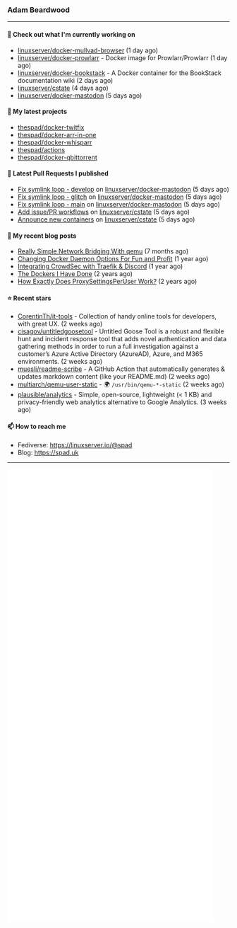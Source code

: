 ### Adam Beardwood
---
#### 👷 Check out what I'm currently working on

- [linuxserver/docker-mullvad-browser](https://github.com/linuxserver/docker-mullvad-browser) (1 day ago)
- [linuxserver/docker-prowlarr](https://github.com/linuxserver/docker-prowlarr) - Docker image for Prowlarr/Prowlarr (1 day ago)
- [linuxserver/docker-bookstack](https://github.com/linuxserver/docker-bookstack) - A Docker container for the BookStack documentation wiki (2 days ago)
- [linuxserver/cstate](https://github.com/linuxserver/cstate) (4 days ago)
- [linuxserver/docker-mastodon](https://github.com/linuxserver/docker-mastodon) (5 days ago)

#### 🌱 My latest projects

- [thespad/docker-twitfix](https://github.com/thespad/docker-twitfix)
- [thespad/docker-arr-in-one](https://github.com/thespad/docker-arr-in-one)
- [thespad/docker-whisparr](https://github.com/thespad/docker-whisparr)
- [thespad/actions](https://github.com/thespad/actions)
- [thespad/docker-qbittorrent](https://github.com/thespad/docker-qbittorrent)

#### 🔨 Latest Pull Requests I published

- [Fix symlink loop - develop](https://github.com/linuxserver/docker-mastodon/pull/47) on [linuxserver/docker-mastodon](https://github.com/linuxserver/docker-mastodon) (5 days ago)
- [Fix symlink loop - glitch](https://github.com/linuxserver/docker-mastodon/pull/46) on [linuxserver/docker-mastodon](https://github.com/linuxserver/docker-mastodon) (5 days ago)
- [Fix symlink loop - main](https://github.com/linuxserver/docker-mastodon/pull/45) on [linuxserver/docker-mastodon](https://github.com/linuxserver/docker-mastodon) (5 days ago)
- [Add issue/PR workflows](https://github.com/linuxserver/cstate/pull/152) on [linuxserver/cstate](https://github.com/linuxserver/cstate) (5 days ago)
- [Announce new containers](https://github.com/linuxserver/cstate/pull/151) on [linuxserver/cstate](https://github.com/linuxserver/cstate) (5 days ago)

#### 📜 My recent blog posts

- [Really Simple Network Bridging With qemu](https://spad.uk/really-simple-network-bridging-with-qemu/) (7 months ago)
- [Changing Docker Daemon Options For Fun and Profit](https://spad.uk/changing-docker-daemon-options-for-fun-and-profit/) (1 year ago)
- [Integrating CrowdSec with Traefik &amp; Discord](https://spad.uk/integrating-crowdsec-with-traefik-discord/) (1 year ago)
- [The Dockers I Have Done](https://spad.uk/the-dockers-ive-done/) (2 years ago)
- [How Exactly Does ProxySettingsPerUser Work?](https://spad.uk/how-does-proxysettingsperuser-work/) (2 years ago)

#### ⭐ Recent stars

- [CorentinTh/it-tools](https://github.com/CorentinTh/it-tools) - Collection of handy online tools for developers, with great UX.  (2 weeks ago)
- [cisagov/untitledgoosetool](https://github.com/cisagov/untitledgoosetool) - Untitled Goose Tool is a robust and flexible hunt and incident response tool that adds novel authentication and data gathering methods in order to run a full investigation against a customer’s Azure Active Directory (AzureAD), Azure, and M365 environments. (2 weeks ago)
- [muesli/readme-scribe](https://github.com/muesli/readme-scribe) - A GitHub Action that automatically generates &amp; updates markdown content (like your README.md) (2 weeks ago)
- [multiarch/qemu-user-static](https://github.com/multiarch/qemu-user-static) - :earth_africa: `/usr/bin/qemu-*-static` (2 weeks ago)
- [plausible/analytics](https://github.com/plausible/analytics) - Simple, open-source, lightweight (&lt; 1 KB) and privacy-friendly web analytics alternative to Google Analytics. (3 weeks ago)

#### 📫 How to reach me
- Fediverse: https://linuxserver.io/@spad
- Blog: https://spad.uk
---
<img src="https://raw.githubusercontent.com/thespad/thespad/main/github-metrics.svg">
